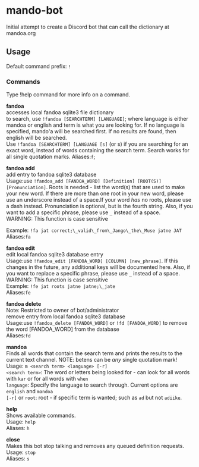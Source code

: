 # mando-bot
Initial attempt to create a Discord bot that can call the dictionary at mandoa.org

## Usage
Default command prefix: `!`

### Commands      
Type !help command for more info on a command.

**fandoa**<br>
accesses local fandoa sqlite3 file dictionary <br>
to search, use `!fandoa [SEARCHTERM] [LANGUAGE]`; where language is either mandoa or english and term is what you are looking for. If no language is specified, mando'a will be searched first. If no results are found, then english will be searched.<br>
Use `!fandoa [SEARCHTERM] [LANGUAGE [s]` (or s) if you are searching for an exact word, instead of words containing the search term. Search works for all single quotation marks. 
Aliases:`f`;

**fandoa add**<br>
add entry to fandoa sqlite3 database<br>
Usage:use `!fandoa_add [FANDOA_WORD] [Definition] [ROOT(S)] [Pronunciation]`. Roots is needed - list the word(s) that are used to make your new word. If there are more than one root in your new word, please use an underscore instead of a space.If your word *has* no roots, please use a dash instead. Pronunciation is optional, but is the fourth string. Also, if you want to add a specific phrase, please use `_` instead of a space.<br>
WARNING: This function is case sensitive<br>

Example: `!fa jat correct;\_valid\_from\_Jango\_the\_Muse jatne JAT`<br>
Aliases:`fa`<br>

**fandoa edit**<br>
edit local fandoa sqlite3 database entry<br>
Usage:use `!fandoa_edit [FANDOA_WORD] [COLUMN] [new_phrase]`. If this changes in the future, any additional keys will be documented here. Also, if you want to replace a specific phrase, please use `_` instead of a space.<br>
WARNING: This function is case sensitive<br>
Example: `!fe jat roots jatne jatne;\_jate`<br>
Aliases:`fe`<br>

**fandoa delete**<br>
Note: Restricted to owner of bot/administrator<br> 
remove entry from local fandoa sqlite3 database<br>
Usage:use `!fandoa_delete [FANDOA_WORD]` or `!fd [FANDOA_WORD]` to remove the word [FANDOA_WORD] from the database<br>
Aliases:`fd`<br>

**mandoa**<br>
Finds all words that contain the search term and prints the results to the current text channel. NOTE: betens can be *any* single quotation mark!<br>
Usage: `m <search term> <language> [-r] `<br>
`<search term>`: The word or letters being looked for - can look for all words with `kar` or for all words with `when`<br>
`language`: Specify the language to search through. Current options are `english` and `mandoa`<br>
`[-r]` or `root`: root - if specific term is wanted; such as `ad` but not `adiike`.<br>

**help**<br>
Shows available commands.<br>
Usage: `help`<br>
Aliases: `h`<br>

**close**<br>
Makes this bot stop talking and removes any queued definition requests.<br>
Usage: `stop`<br>
Aliases: `s`<br>

<!-------## Screenshots
![taco](https://github.com/TychoTheTaco/Discord-Dictionary-Bot/blob/master/media/taco.jpg)->

## Installation

### Requirements
- Python

### Installation
To install, simply run `pip install .` in the project's root directory. You can then run the bot using `python -m discord_dictionary_bot` along with the appropriate arguments described below.

## Credits
<!------#### Dictionary icon
<img src="https://github.com/TychoTheTaco/Discord-Dictionary-Bot/blob/master/media/dictionary.png?raw=true" width="64" align="left"></img>
This icon was modified from the [original](https://thenounproject.com/term/dictionary/653775/).<br>
`dictionary by Oriol Sallés from the Noun Project`->
